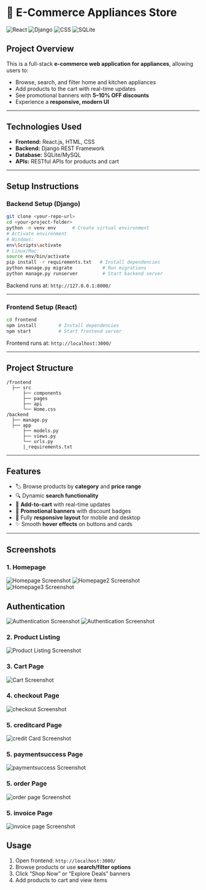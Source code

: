 # 🛒 E-Commerce Appliances Store

![React](https://img.shields.io/badge/React-17.0.2-blue?logo=react) ![Django](https://img.shields.io/badge/Django-4.2-green?logo=django) ![CSS](https://img.shields.io/badge/CSS-3-blue) ![SQLite](https://img.shields.io/badge/Database-SQLite-lightgrey)


## **Project Overview**

This is a full-stack **e-commerce web application for appliances**, allowing users to:

* Browse, search, and filter home and kitchen appliances
* Add products to the cart with real-time updates
* See promotional banners with **5–10% OFF discounts**
* Experience a **responsive, modern UI**

---

## **Technologies Used**

* **Frontend:** React.js, HTML, CSS
* **Backend:** Django REST Framework
* **Database:** SQLite/MySQL
* **APIs:** RESTful APIs for products and cart

---

## **Setup Instructions**

### **Backend Setup (Django)**

```bash
git clone <your-repo-url>
cd <your-project-folder>
python -m venv env      # Create virtual environment
# Activate environment
# Windows:
env\Scripts\activate
# Linux/Mac:
source env/bin/activate
pip install -r requirements.txt   # Install dependencies
python manage.py migrate           # Run migrations
python manage.py runserver         # Start backend server
```

Backend runs at: `http://127.0.0.1:8000/`

---

### **Frontend Setup (React)**

```bash
cd frontend
npm install        # Install dependencies
npm start          # Start frontend server
```

Frontend runs at: `http://localhost:3000/`

---

## **Project Structure**

```
/frontend
  ├── src
      ├── components
      ├── pages
      ├── api
      └── Home.css
/backend
  ├── manage.py
  ├── app
      ├── models.py
      ├── views.py
      └── urls.py
      |_requirements.txt 
```

---

## **Features**

* 🏷 Browse products by **category** and **price range**
* 🔍 Dynamic **search functionality**
* 🛒 **Add-to-cart** with real-time updates
* 🎯 **Promotional banners** with discount badges
* 📱 Fully **responsive layout** for mobile and desktop
* ✨ Smooth **hover effects** on buttons and cards

---

## **Screenshots**

### **1. Homepage**

![Homepage Screenshot](screenshots/homepage.png)
![Homepage2 Screenshot](screenshots/homepage2.png)
![Homepage3 Screenshot](screenshots/homepage3.png)

## **Authentication**
![Authentication Screenshot](screenshots/login.png)
![Authentication Screenshot](screenshots/register.png)

### **2. Product Listing**

![Product Listing Screenshot](screenshots/products.png)

### **3. Cart Page**

![Cart Screenshot](screenshots/cart.png)

### **4. checkout Page**

![checkout Screenshot](screenshots/checkout.png)

### **5. creditcard  Page**

![credit Card Screenshot](screenshots/card.png)

### **5. paymentsuccess Page**

![paymentsuccess Screenshot](screenshots/paymentsuccess.png)

### **5. order Page**

![order page Screenshot](screenshots/order.png)


### **5. invoice Page**

![invoice page Screenshot](screenshots/invoice.png)

## **Usage**

1. Open frontend: `http://localhost:3000/`
2. Browse products or use **search/filter options**
3. Click “Shop Now” or “Explore Deals” banners
4. Add products to cart and view items

